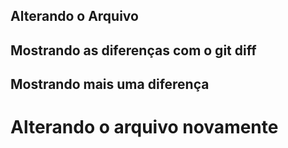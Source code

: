 ## Alterando o Arquivo
## Mostrando as diferenças com o git diff
## Mostrando mais uma diferença
<h1> Alterando o arquivo novamente</h1>
